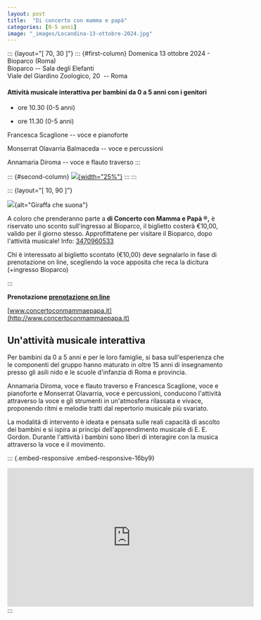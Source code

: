 ```yaml
---
layout: post
title:  "Di concerto con mamma e papà"
categories: [0-5 anni]
image: "_images/Locandina-13-ottobre-2024.jpg"
---
```


::: {layout="[ 70, 30 ]"}
::: {#first-column}
Domenica 13 ottobre 2024 - Bioparco (Roma)\
Bioparco -- Sala degli Elefanti\
Viale del Giardino Zoologico, 20  -- Roma



#### Attività musicale interattiva per bambini da 0 a 5 anni con i genitori

-   ore 10.30 (0-5 anni)

-   ore 11.30 (0-5 anni)

Francesca Scaglione -- voce e pianoforte

Monserrat Olavarria Balmaceda -- voce e percussioni

Annamaria Diroma -- voce e flauto traverso
:::

::: {#second-column}
[![](_images/Locandina-13-ottobre-2024.jpg){width="25%"}](_images/Locandina-13-ottobre-2024.pdf)
:::
:::

::: {layout="[ 10, 90 ]"}
<div>

![](https://www.concertoconmammaepapa.it/web/wp-content/uploads/2017/09/giraffa-che-suona.png){alt="Giraffa che suona"}

</div>

<div>

A coloro che prenderanno parte a **di Concerto con Mamma e Papà ®,** è riservato uno sconto sull'ingresso al Bioparco, il biglietto costerà €10,00, valido per il giorno stesso. Approfittatene per visitare il Bioparco, dopo l'attività musicale! Info: [3470960533](tel:3470960533)

Chi è interessato al biglietto scontato (€10,00) deve segnalarlo in fase di prenotazione on line, scegliendo la voce apposita che reca la dicitura (+ingresso Bioparco)

</div>
:::

**Prenotazione [prenotazione on line](https://www.concertoconmammaepapa.it/web/prenotazione/)**

[www.concertoconmammaepapa.it](http://www.concertoconmammaepapa.it)

## Un'attività musicale interattiva

Per bambini da 0 a 5 anni e per le loro famiglie, si basa sull'esperienza che le componenti del gruppo hanno maturato in oltre 15 anni di insegnamento presso gli asili nido e le scuole d'infanzia di Roma e provincia.

Annamaria Diroma, voce e flauto traverso e Francesca Scaglione, voce e pianoforte e Monserrat Olavarria, voce e percussioni, conducono l'attività attraverso la voce e gli strumenti in un'atmosfera rilassata e vivace, proponendo ritmi e melodie tratti dal repertorio musicale più svariato.

La modalità di intervento è ideata e pensata sulle reali capacità di ascolto dei bambini e si ispira ai principi dell'apprendimento musicale di E. E. Gordon. Durante l'attività i bambini sono liberi di interagire con la musica attraverso la voce e il movimento.

::: {.embed-responsive .embed-responsive-16by9}
<iframe width="560" height="315" src="https://www.youtube.com/embed/5DbXNHvHHk4" frameborder="0" allow="accelerometer; autoplay; encrypted-media; gyroscope; picture-in-picture" allowfullscreen>

</iframe>
:::
